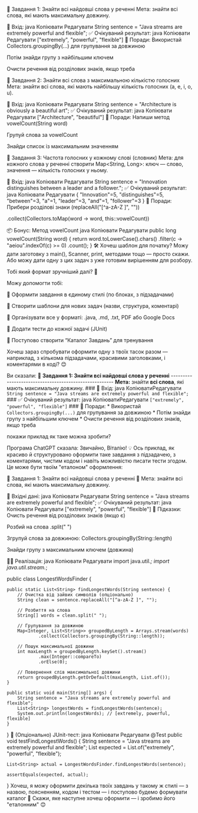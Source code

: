 🔹 Завдання 1: Знайти всі найдовші слова у реченні
Мета: знайти всі слова, які мають максимальну довжину.

🧾 Вхід:
java
Копіювати
Редагувати
String sentence = "Java streams are extremely powerful and flexible";
✅ Очікуваний результат:
java
Копіювати
Редагувати
["extremely", "powerful", "flexible"]
🔧 Поради:
Використай Collectors.groupingBy(...) для групування за довжиною

Потім знайди групу з найбільшим ключем

Очисти речення від розділових знаків, якщо треба

🔹 Завдання 2: Знайти всі слова з максимальною кількістю голосних
Мета: знайти всі слова, які мають найбільшу кількість голосних (a, e, i, o, u).

🧾 Вхід:
java
Копіювати
Редагувати
String sentence = "Architecture is obviously a beautiful art";
✅ Очікуваний результат:
java
Копіювати
Редагувати
["Architecture", "beautiful"]
🔧 Поради:
Напиши метод vowelCount(String word)

Групуй слова за vowelCount

Знайди список із максимальним значенням

🔹 Завдання 3: Частота голосних у кожному слові (словник)
Мета: для кожного слова у реченні створити Map<String, Long>:
ключ — слово, значення — кількість голосних у ньому.

🧾 Вхід:
java
Копіювати
Редагувати
String sentence = "Innovation distinguishes between a leader and a follower.";
✅ Очікуваний результат:
java
Копіювати
Редагувати
{
"Innovation"=5,
"distinguishes"=5,
"between"=3,
"a"=1,
"leader"=3,
"and"=1,
"follower"=3
}
🔧 Поради:
Прибери розділові знаки (replaceAll("[^a-zA-Z ]", ""))

.collect(Collectors.toMap(word -> word, this::vowelCount))

📦 Бонус: Метод vowelCount
java
Копіювати
Редагувати
public long vowelCount(String word) {
return word.toLowerCase().chars()
.filter(c -> "aeiou".indexOf(c) >= 0)
.count();
}
🛠️ Хочеш шаблон для початку?
Можу дати заготовку з main(), Scanner, print, методами тощо — просто скажи.
Або можу дати одну з цих задач з уже готовим вирішенням для розбору.

Тобі який формат зручніший далі? 🙂




Можу допомогти тобі:

🔸 Оформити завдання в єдиному стилі (по блоках, з підзадачами)

🔸 Створити шаблони для нових задач (назви, структура, коментарі)

🔸 Організувати все у форматі: .java, .md, .txt, PDF або Google Docs

🔸 Додати тести до кожної задачі (JUnit)

🔸 Поступово створити “Каталог Завдань” для тренування

Хочеш зараз спробувати оформити одну з твоїх тасок разом — наприклад, з кількома підзадачами, красивими заголовками, і коментарями в коді? 😊





Ви сказали:
🔹 **Завдання 1: Знайти всі найдовші слова у реченні** ------------------------------------------------------ **Мета:** знайти **всі слова**, які мають максимальну довжину. ### 🧾 Вхід: java КопіюватиРедагувати `String sentence = "Java streams are extremely powerful and flexible";` ### ✅ Очікуваний результат: java КопіюватиРедагувати `["extremely", "powerful", "flexible"]` ### 🔧 Поради: * Використай `Collectors.groupingBy(...)` для групування за довжиною * Потім знайди групу з найбільшим ключем * Очисти речення від розділових знаків, якщо треба

покажи приклад як таке можна зробити?


Програма ChatGPT сказала:
Звичайно, Віталію! 💡
Ось приклад, як красиво й структуровано оформити таке завдання з підзадачею, з коментарями, чистим кодом і навіть можливістю писати тести згодом. Це може бути твоїм "еталоном" оформлення:

🔹 Завдання 1: Знайти всі найдовші слова у реченні
🎯 Мета: знайти всі слова, які мають максимальну довжину.

🧾 Вхідні дані:
java
Копіювати
Редагувати
String sentence = "Java streams are extremely powerful and flexible";
✅ Очікуваний результат:
java
Копіювати
Редагувати
["extremely", "powerful", "flexible"]
🔧 Підказки:
Очисть речення від розділових знаків (якщо є)

Розбий на слова .split(" ")

Згрупуй слова за довжиною: Collectors.groupingBy(String::length)

Знайди групу з максимальним ключем (довжина)

🧑‍💻 Реалізація:
java
Копіювати
Редагувати
import java.util.*;
import java.util.stream.*;

public class LongestWordsFinder {

    public static List<String> findLongestWords(String sentence) {
        // Очистка від зайвих символів (опціонально)
        String clean = sentence.replaceAll("[^a-zA-Z ]", "");

        // Розбиття на слова
        String[] words = clean.split(" ");

        // Групування за довжиною
        Map<Integer, List<String>> groupedByLength = Arrays.stream(words)
                .collect(Collectors.groupingBy(String::length));

        // Пошук максимальної довжини
        int maxLength = groupedByLength.keySet().stream()
                .max(Integer::compareTo)
                .orElse(0);

        // Повернення слів максимальної довжини
        return groupedByLength.getOrDefault(maxLength, List.of());
    }

    public static void main(String[] args) {
        String sentence = "Java streams are extremely powerful and flexible";
        List<String> longestWords = findLongestWords(sentence);
        System.out.println(longestWords); // [extremely, powerful, flexible]
    }
}
🧪 (Опціонально) JUnit-тест:
java
Копіювати
Редагувати
@Test
public void testFindLongestWords() {
String sentence = "Java streams are extremely powerful and flexible";
List<String> expected = List.of("extremely", "powerful", "flexible");

    List<String> actual = LongestWordsFinder.findLongestWords(sentence);

    assertEquals(expected, actual);
}
Хочеш, я можу оформити декілька твоїх завдань у такому ж стилі — з назвою, поясненням, кодом і тестом — і поступово будемо формувати каталог 📘
Скажи, яке наступне хочеш оформити — і зробимо його "еталонним" 😊